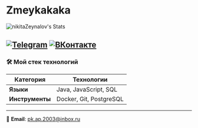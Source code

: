 # Zmeykakaka
![nikitaZeynalov's Stats](https://github-readme-stats.vercel.app/api?username=nikitaZeynalov&theme=synthwave&show_icons=true&hide_border=false&count_private=false)

[![Telegram](https://img.shields.io/badge/-Telegram-0088cc?style=flat&logo=telegram)](https://t.me/nikitanenikitane)
[![ВКонтакте](https://img.shields.io/badge/-ВКонтакте-0077FF?style=flat-square&logo=vk&logoColor=white)](https://vk.com/zmeykaaae)
---

### 🛠 **Мой стек технологий**  
| Категория       | Технологии                                                                 |
|-----------------|---------------------------------------------------------------------------|
| **Языки**      | Java, JavaScript, SQL                                                  |
| **Инструменты** | Docker, Git, PostgreSQL                                                  |

---

📧 **Email**: pk.ap.2003@inbox.ru 
